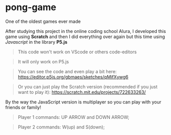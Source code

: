 # pong-game

One of the oldest games ever made 

After studying this project in the online coding school Alura, I developed this game using **Scratch** and then I did everything over again but this time using *Javascript* in the library **P5.js**

>This code won't work on VScode or others code-editors

>It will only work on P5.js

> You can see the code and even play a bit here: https://editor.p5js.org/gbmaes/sketches/qMifXywg6

>Or you can just play the Scratch version (recommended if you just want to play it): https://scratch.mit.edu/projects/722633263/

By the way the JavaScript version is multiplayer so you can play with your friends or family!

>Player 1 commands: UP ARROW and DOWN ARROW;

>Player 2 commands: W(up) and S(down);
